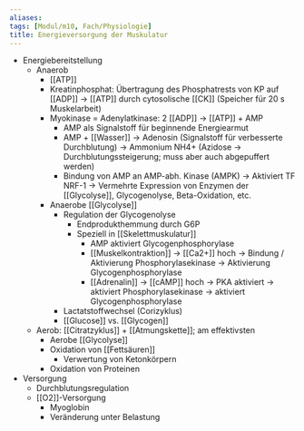 ```yaml
---
aliases: 
tags: [Modul/m10, Fach/Physiologie]
title: Energieversorgung der Muskulatur
---
```

- Energiebereitstellung
    - Anaerob
        - [[ATP]]
        - Kreatinphosphat: Übertragung des Phosphatrests von KP auf [[ADP]] → [[ATP]] durch cytosolische [[CK]] (Speicher für 20 s Muskelarbeit)
        - Myokinase = Adenylatkinase: 2 [[ADP]] → [[ATP]] + AMP
            - AMP als Signalstoff für beginnende Energiearmut
            - AMP + [[Wasser]] → Adenosin (Signalstoff für verbesserte Durchblutung) → Ammonium NH4+ (Azidose → Durchblutungssteigerung; muss aber auch abgepuffert werden)
            - Bindung von AMP an AMP-abh. Kinase (AMPK) → Aktiviert TF NRF-1 → Vermehrte Expression von Enzymen der [[Glycolyse]], Glycogenolyse, Beta-Oxidation, etc.
        - Anaerobe [[Glycolyse]]
            - Regulation der Glycogenolyse
                - Endprodukthemmung durch G6P
                - Speziell in [[Skelettmuskulatur]]
                    - AMP aktiviert Glycogenphosphorylase
                    - [[Muskelkontraktion]] → [[Ca2+]] hoch → Bindung / Aktivierung Phosphorylasekinase → Aktivierung Glycogenphosphorylase
                    - [[Adrenalin]] → [[cAMP]] hoch → PKA aktiviert → aktiviert Phosphorylasekinase → aktiviert Glycogenphosphorylase
            - Lactatstoffwechsel (Corizyklus)
            - [[Glucose]] vs. [[Glycogen]]
    - Aerob: [[Citratzyklus]] + [[Atmungskette]]; am effektivsten
        - Aerobe [[Glycolyse]]
        - Oxidation von [[Fettsäuren]]
            - Verwertung von Ketonkörpern
        - Oxidation von Proteinen
- Versorgung
    - Durchblutungsregulation
    - [[O2]]-Versorgung
        - Myoglobin
        - Veränderung unter Belastung

